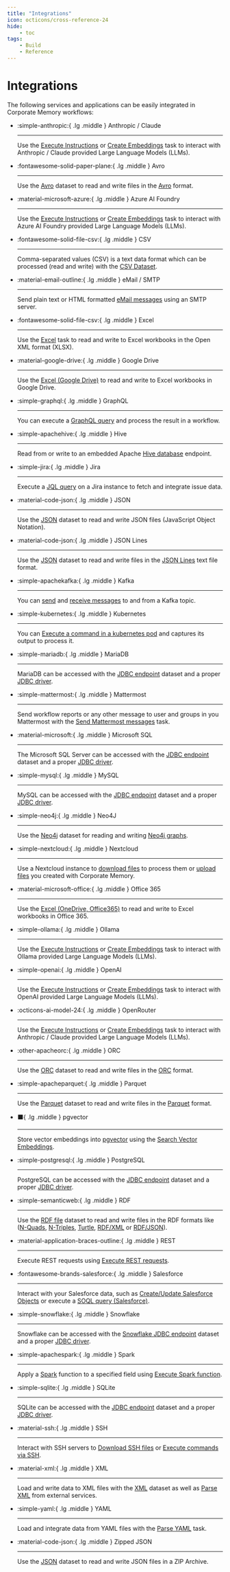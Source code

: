```yaml
---
title: "Integrations"
icon: octicons/cross-reference-24
hide:
    - toc
tags:
    - Build
    - Reference
---
```

# Integrations
<!-- This file was generated - DO NOT CHANGE IT MANUALLY -->

The following services and applications can be easily integrated in Corporate Memory workflows:

<div class="grid cards" markdown>

-   :simple-anthropic:{ .lg .middle } Anthropic / Claude

    ---

    Use the [Execute Instructions](../../build/reference/customtask/cmem_plugin_llm-ExecuteInstructions.md) or [Create Embeddings](../../build/reference/customtask/cmem_plugin_llm-CreateEmbeddings.md) task
to interact with Anthropic / Claude provided Large Language Models (LLMs).


-   :fontawesome-solid-paper-plane:{ .lg .middle } Avro

    ---

    Use the [Avro](../../build/reference/dataset/avro.md) dataset to read and write files in the [Avro](https://avro.apache.org/) format.


-   :material-microsoft-azure:{ .lg .middle } Azure AI Foundry

    ---

    Use the [Execute Instructions](../../build/reference/customtask/cmem_plugin_llm-ExecuteInstructions.md) or [Create Embeddings](../../build/reference/customtask/cmem_plugin_llm-CreateEmbeddings.md) task
to interact with Azure AI Foundry provided Large Language Models (LLMs).


-   :fontawesome-solid-file-csv:{ .lg .middle } CSV

    ---

    Comma-separated values (CSV) is a text data format which can be processed
(read and write) with the [CSV Dataset](../../build/reference/dataset/csv.md).


-   :material-email-outline:{ .lg .middle } eMail / SMTP

    ---

    Send plain text or HTML formatted [eMail messages](../../build/reference/customtask/SendEMail.md) using an SMTP server.


-   :fontawesome-solid-file-csv:{ .lg .middle } Excel

    ---

    Use the [Excel](../../build/reference/dataset/excel.md) task to read and write to Excel workbooks in the Open XML format (XLSX).


-   :material-google-drive:{ .lg .middle } Google Drive

    ---

    Use the [Excel (Google Drive)](../../build/reference/dataset/googlespreadsheet.md) to read and write to Excel workbooks in Google Drive.


-   :simple-graphql:{ .lg .middle } GraphQL

    ---

    You can execute a [GraphQL query](../../build/reference/customtask/cmem_plugin_graphql-workflow-graphql-GraphQLPlugin.md) and process the result in a workflow.


-   :simple-apachehive:{ .lg .middle } Hive

    ---

    Read from or write to an embedded Apache [Hive database](../../build/reference/dataset/Hive.md) endpoint.


-   :simple-jira:{ .lg .middle } Jira

    ---

    Execute a [JQL query](../../build/reference/customtask/cmem_plugin_jira-JqlQuery.md) on a Jira instance to fetch and integrate issue data.


-   :material-code-json:{ .lg .middle } JSON

    ---

    Use the [JSON](../../build/reference/dataset/json.md) dataset to read and write JSON files (JavaScript Object Notation).


-   :material-code-json:{ .lg .middle } JSON Lines

    ---

    Use the [JSON](../../build/reference/dataset/json.md) dataset to read and write files in the [JSON Lines](https://jsonlines.org/) text file format.


-   :simple-apachekafka:{ .lg .middle } Kafka

    ---

    You can [send](../../build/reference/customtask/cmem_plugin_kafka-SendMessages.md) and
[receive messages](../../build/reference/customtask/cmem_plugin_kafka-ReceiveMessages.md) to and from a Kafka topic.


-   :simple-kubernetes:{ .lg .middle } Kubernetes

    ---

    You can [Execute a command in a kubernetes pod](../../build/reference/customtask/cmem_plugin_kubernetes-Execute.md) and captures its output to process it.


-   :simple-mariadb:{ .lg .middle } MariaDB

    ---

    MariaDB can be accessed with the [JDBC endpoint](../../build/reference/dataset/Jdbc.md) dataset and a proper [JDBC driver](https://central.sonatype.com/artifact/org.mariadb.jdbc/mariadb-java-client/overview).


-   :simple-mattermost:{ .lg .middle } Mattermost

    ---

    Send workflow reports or any other message to user and groups in you Mattermost with
the [Send Mattermost messages](../../build/reference/customtask/cmem_plugin_mattermost.md) task.


-   :material-microsoft:{ .lg .middle } Microsoft SQL

    ---

    The Microsoft SQL Server can be accessed with the [JDBC endpoint](../../build/reference/dataset/Jdbc.md) dataset and a proper [JDBC driver](https://central.sonatype.com/artifact/com.microsoft.sqlserver/mssql-jdbc).


-   :simple-mysql:{ .lg .middle } MySQL

    ---

    MySQL can be accessed with the [JDBC endpoint](../../build/reference/dataset/Jdbc.md) dataset and a proper [JDBC driver](https://central.sonatype.com/artifact/org.mariadb.jdbc/mariadb-java-client/overview).


-   :simple-neo4j:{ .lg .middle } Neo4J

    ---

    Use the [Neo4j](../../build/reference/dataset/neo4j.md) dataset for reading and writing [Neo4j graphs](https://neo4j.com/).


-   :simple-nextcloud:{ .lg .middle } Nextcloud

    ---

    Use a Nextcloud instance to [download files](../../build/reference/customtask/cmem_plugin_nextcloud-Download.md) to process
them or [upload files](../../build/reference/customtask/cmem_plugin_nextcloud-Upload.md) you created with Corporate Memory.


-   :material-microsoft-office:{ .lg .middle } Office 365

    ---

    Use the [Excel (OneDrive, Office365)](../../build/reference/dataset/office365preadsheet.md) to read and write to Excel workbooks in Office 365.


-   :simple-ollama:{ .lg .middle } Ollama

    ---

    Use the [Execute Instructions](../../build/reference/customtask/cmem_plugin_llm-ExecuteInstructions.md) or [Create Embeddings](../../build/reference/customtask/cmem_plugin_llm-CreateEmbeddings.md) task
to interact with Ollama provided Large Language Models (LLMs).


-   :simple-openai:{ .lg .middle } OpenAI

    ---

    Use the [Execute Instructions](../../build/reference/customtask/cmem_plugin_llm-ExecuteInstructions.md) or [Create Embeddings](../../build/reference/customtask/cmem_plugin_llm-CreateEmbeddings.md) task
to interact with OpenAI provided Large Language Models (LLMs).


-   :octicons-ai-model-24:{ .lg .middle } OpenRouter

    ---

    Use the [Execute Instructions](../../build/reference/customtask/cmem_plugin_llm-ExecuteInstructions.md) or [Create Embeddings](../../build/reference/customtask/cmem_plugin_llm-CreateEmbeddings.md) task
to interact with Anthropic / Claude provided Large Language Models (LLMs).


-   :other-apacheorc:{ .lg .middle } ORC

    ---

    Use the [ORC](../../build/reference/dataset/orc.md) dataset to read and write files in the [ORC](https://orc.apache.org/) format.


-   :simple-apacheparquet:{ .lg .middle } Parquet

    ---

    Use the [Parquet](../../build/reference/dataset/parquet.md) dataset to read and write files in the [Parquet](https://parquet.apache.org/) format.


-   :black_large_square:{ .lg .middle } pgvector

    ---

    Store vector embeddings into [pgvector](https://github.com/pgvector/pgvector) using the [Search Vector Embeddings](../../build/reference/customtask/cmem_plugin_pgvector-Search.md).


-   :simple-postgresql:{ .lg .middle } PostgreSQL

    ---

    PostgreSQL can be accessed with the [JDBC endpoint](../../build/reference/dataset/Jdbc.md) dataset and a proper [JDBC driver](https://central.sonatype.com/artifact/org.postgresql/postgresql/versions).


-   :simple-semanticweb:{ .lg .middle } RDF

    ---

    Use the [RDF file](../../build/reference/dataset/file.md) dataset to read and write files in the RDF formats like ([N-Quads](https://www.w3.org/TR/n-quads/), [N-Triples](https://www.w3.org/TR/n-triples/), [Turtle](https://www.w3.org/TR/turtle/), [RDF/XML](https://www.w3.org/TR/rdf-syntax-grammar/) or [RDF/JSON](https://www.w3.org/TR/rdf-json/)).


-   :material-application-braces-outline:{ .lg .middle } REST

    ---

    Execute REST requests using [Execute REST requests](../../build/reference/customtask/eccencaRestOperator.md).


-   :fontawesome-brands-salesforce:{ .lg .middle } Salesforce

    ---

    Interact with your Salesforce data, such as [Create/Update Salesforce Objects](../../build/reference/customtask/cmem_plugin_salesforce-workflow-operations-SobjectCreate.md) or
execute a [SOQL query (Salesforce)](../../build/reference/customtask/cmem_plugin_salesforce-SoqlQuery.md).


-   :simple-snowflake:{ .lg .middle } Snowflake

    ---

    Snowflake can be accessed with the [Snowflake JDBC endpoint](../../build/reference/dataset/SnowflakeJdbc.md) dataset and a proper [JDBC driver](https://central.sonatype.com/artifact/net.snowflake/snowflake-jdbc).


-   :simple-apachespark:{ .lg .middle } Spark

    ---

    Apply a [Spark](https://spark.apache.org/) function to a specified field using [Execute Spark function](../../build/reference/customtask/SparkFunction.md).


-   :simple-sqlite:{ .lg .middle } SQLite

    ---

    SQLite can be accessed with the [JDBC endpoint](../../build/reference/dataset/Jdbc.md) dataset and a proper [JDBC driver](https://central.sonatype.com/artifact/org.xerial/sqlite-jdbc).


-   :material-ssh:{ .lg .middle } SSH

    ---

    Interact with SSH servers to [Download SSH files](../../build/reference/customtask/cmem_plugin_ssh-Download.md) or [Execute commands via SSH](../../build/reference/customtask/cmem_plugin_ssh-Execute.md).


-   :material-xml:{ .lg .middle } XML

    ---

    Load and write data to XML files with the [XML](../../build/reference/dataset/xml.md) dataset as well as
[Parse XML](../../build/reference/customtask/XmlParserOperator.md) from external services.


-   :simple-yaml:{ .lg .middle } YAML

    ---

    Load and integrate data from YAML files with the [Parse YAML](../../build/reference/customtask/cmem_plugin_yaml-parse.md) task.


-   :material-code-json:{ .lg .middle } Zipped JSON

    ---

    Use the [JSON](../../build/reference/dataset/json.md) dataset to read and write JSON files in a ZIP Archive.




</div>
